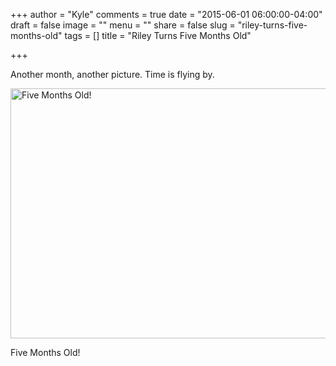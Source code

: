 +++
author = "Kyle"
comments = true
date = "2015-06-01 06:00:00-04:00"
draft = false
image = ""
menu = ""
share = false
slug = "riley-turns-five-months-old"
tags = []
title = "Riley Turns Five Months Old"

+++

Another month, another picture. Time is flying by.

<!--more-->

<a href="http://photos.kyleandarica.com/Family/Riley-Marie/20150601-to-20150630/i-wm4X76B/A" target="_blank">
	<img src="http://photos.kyleandarica.com/Family/Riley-Marie/20150601-to-20150630/i-wm4X76B/0/M/IMG_7155-M.jpg" alt="Five Months Old!" width="600" height="400" />
</a>
<p class="caption">Five Months Old!</p>

